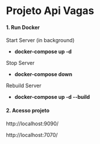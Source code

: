 # Projeto Api Vagas


#### 1. Run Docker

Start Server (in background)

- <b>docker-compose up -d</b>

Stop Server

- <b>docker-compose down</b>

Rebuild Server

- <b>docker-compose up -d --build</b>

#### 2. Acesso projeto

http://localhost:9090/

http://localhost:7070/